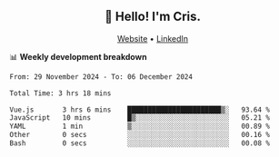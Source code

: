 
<h2 align="center">👋 Hello! I'm Cris.</h2>
<p align="center">
  <a href="https://www.criscunas.dev">Website</a> •
  <a href="https://www.linkedin.com/in/cristophercunas/">LinkedIn</a> 
</p>


📊 **Weekly development breakdown**
<!--START_SECTION:waka-->

```txt
From: 29 November 2024 - To: 06 December 2024

Total Time: 3 hrs 18 mins

Vue.js       3 hrs 6 mins    ███████████████████████▒░   93.64 %
JavaScript   10 mins         █▒░░░░░░░░░░░░░░░░░░░░░░░   05.21 %
YAML         1 min           ▒░░░░░░░░░░░░░░░░░░░░░░░░   00.89 %
Other        0 secs          ░░░░░░░░░░░░░░░░░░░░░░░░░   00.16 %
Bash         0 secs          ░░░░░░░░░░░░░░░░░░░░░░░░░   00.08 %
```

<!--END_SECTION:waka-->
